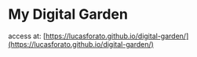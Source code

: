 # My Digital Garden

access at:
[https://lucasforato.github.io/digital-garden/](https://lucasforato.github.io/digital-garden/)